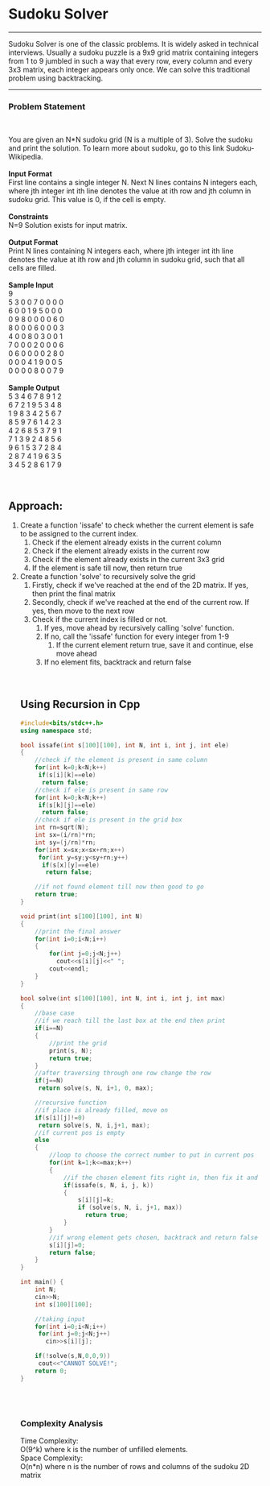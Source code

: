 <h1> Sudoku Solver </h1>
<hr>
<p> Sudoku Solver is one of the classic problems. It is widely asked in technical interviews. Usually a sudoku puzzle is a 9x9 grid matrix containing integers from 1 to 9 jumbled in such a way that every row, every column and every 3x3 matrix, each integer appears only once. We can solve this traditional problem using backtracking. </p>
<hr>
<h3> <b> Problem Statement</b> </h3>
<br>
<p>You are given an N*N sudoku grid (N is a multiple of 3). Solve the sudoku and print the solution.
To learn more about sudoku, go to this link Sudoku-Wikipedia.
<br><br>
  <b>Input Format</b><br>
First line contains a single integer N. Next N lines contains N integers each, where jth integer int ith line denotes the value at ith row and jth column in sudoku grid. This value is 0, if the cell is empty.
<br><br>
  <b>Constraints</b><br>
N=9 Solution exists for input matrix.
<br><br>
  <b>Output Format</b><br>
Print N lines containing N integers each, where jth integer int ith line denotes the value at ith row and jth column in sudoku grid, such that all cells are filled.
<br><br>
  <b>Sample Input</b><br>
9 <br>
5 3 0 0 7 0 0 0 0 <br>
6 0 0 1 9 5 0 0 0 <br>
0 9 8 0 0 0 0 6 0 <br>
8 0 0 0 6 0 0 0 3 <br>
4 0 0 8 0 3 0 0 1 <br>
7 0 0 0 2 0 0 0 6 <br>
0 6 0 0 0 0 2 8 0 <br>
0 0 0 4 1 9 0 0 5 <br>
0 0 0 0 8 0 0 7 9 <br><br>
  <b>Sample Output</b><br>
5 3 4 6 7 8 9 1 2 <br> 
6 7 2 1 9 5 3 4 8 <br>
1 9 8 3 4 2 5 6 7 <br>
8 5 9 7 6 1 4 2 3 <br>
4 2 6 8 5 3 7 9 1 <br>
7 1 3 9 2 4 8 5 6 <br>
9 6 1 5 3 7 2 8 4 <br>
2 8 7 4 1 9 6 3 5 <br>
3 4 5 2 8 6 1 7 9 </p>
<br>
<h2> Approach: </h2>
<p>
<ol>
	<li> Create a function 'issafe' to check whether the current element is safe to be assigned to the current index. 
	<ol>
		<li> Check if the element already exists in the current column
		<li> Check if the element already exists in the current row
		<li> Check if the element already exists in the current 3x3 grid
		<li> If the element is safe till now, then return true 
	</ol>
	<li> Create a function 'solve' to recursively solve the grid
	<ol>
		<li> Firstly, check if we've reached at the end of the 2D matrix. If yes, then print the final matrix
		<li> Secondly, check if we've reached at the end of the current row. If yes, then move to the next row
		<li> Check if the current index is filled or not. 
			<ol>
				<li> If yes, move ahead by recursively calling 'solve' function. 
				<li> If no, call the 'issafe' function for every integer from 1-9
					<ol>
						<li> If the current element return true, save it and continue, else move ahead
					</ol>
		<li> If no element fits, backtrack and return false
	</ol>
</ol>
<br> <br>
<h2> Using Recursion in Cpp </h2>

```cpp
#include<bits/stdc++.h>
using namespace std;

bool issafe(int s[100][100], int N, int i, int j, int ele)
{
	//check if the element is present in same column
	for(int k=0;k<N;k++)
	 if(s[i][k]==ele)
	  return false;
	//check if ele is present in same row
	for(int k=0;k<N;k++)
	 if(s[k][j]==ele)
	  return false;
	//check if ele is present in the grid box
	int rn=sqrt(N);
	int sx=(i/rn)*rn;
	int sy=(j/rn)*rn;
	for(int x=sx;x<sx+rn;x++)
	 for(int y=sy;y<sy+rn;y++)
	  if(s[x][y]==ele)
	   return false;

	//if not found element till now then good to go
	return true;
}

void print(int s[100][100], int N)
{
	//print the final answer
	for(int i=0;i<N;i++)
	{
		for(int j=0;j<N;j++)
	      cout<<s[i][j]<<" ";
		cout<<endl;
	}
}

bool solve(int s[100][100], int N, int i, int j, int max)
{
	//base case
	//if we reach till the last box at the end then print
	if(i==N)
	{
		//print the grid
		print(s, N);
		return true;
	}
	//after traversing through one row change the row
	if(j==N)
	 return solve(s, N, i+1, 0, max);

	//recursive function
	//if place is already filled, move on
	if(s[i][j]!=0)
	 return solve(s, N, i,j+1, max);
	//if current pos is empty
	else
	{
		//loop to choose the correct number to put in current pos
		for(int k=1;k<=max;k++)
		{
			//if the chosen element fits right in, then fix it and continue
			if(issafe(s, N, i, j, k))
			{
				s[i][j]=k;
				if (solve(s, N, i, j+1, max))
				  return true;
			}
		}
		//if wrong element gets chosen, backtrack and return false
		s[i][j]=0;
		return false; 
	}
}

int main() {
	int N;
	cin>>N;
	int s[100][100];

	//taking input
	for(int i=0;i<N;i++)
	 for(int j=0;j<N;j++)
	   cin>>s[i][j];

	if(!solve(s,N,0,0,9))
	 cout<<"CANNOT SOLVE!";
	return 0;
}
```
<br><br>
<h3> Complexity Analysis </h3>
<p><h> Time Complexity: </h>
<br>
O(9^k) where k is the number of unfilled elements. <br>
<h>Space Complexity: </h>
<br>
O(n*n) where n is the number of rows and columns of the sudoku 2D matrix

